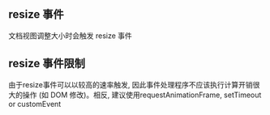 
## resize 事件
文档视图调整大小时会触发 resize 事件


## resize 事件限制
由于resize事件可以以较高的速率触发, 因此事件处理程序不应该执行计算开销很大的操作 (如 DOM 修改)。相反, 建议使用requestAnimationFrame, setTimeout or customEvent